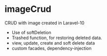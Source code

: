 # imageCrud
CRUD with image created in Laravel-10
- Use of softDeletion
- Trashed function, for restoring deleted data.
- view, update, create and soft delete data
- custom facades, dependency-injection
